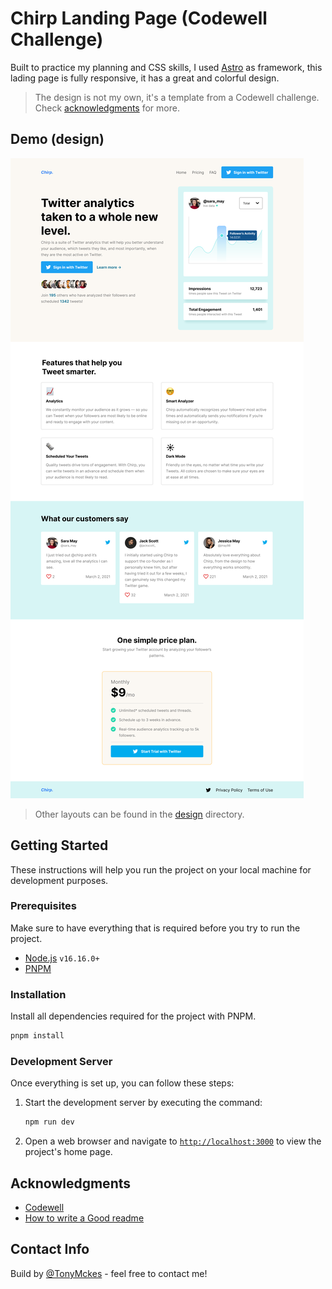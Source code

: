 # Chirp Landing Page (Codewell Challenge)

Built to practice my planning and CSS skills, I used [Astro](https://astro.build/) as framework, this lading page is fully responsive, it has a great and colorful design.

> The design is not my own, it's a template from a Codewell challenge. Check [acknowledgments](#acknowledgments) for more.

## Demo (design)

![Landing Page — Desktop](./design/Landing%20Page%20-%20Desktop%20View.png)

> Other layouts can be found in the [design](./design) directory.

## Getting Started

These instructions will help you run the project on your local machine for development purposes.

### Prerequisites

Make sure to have everything that is required before you try to run the project.

- [Node.js](https://nodejs.org/en/download/) `v16.16.0+`
- [PNPM](https://pnpm.io/installation)

### Installation

Install all dependencies required for the project with PNPM.

```bash
pnpm install
```

### Development Server

Once everything is set up, you can follow these steps:

1. Start the development server by executing the command:

   ```bash
   npm run dev
   ```

2. Open a web browser and navigate to [`http://localhost:3000`](https://localhost:3000/) to view the project's home page.

## Acknowledgments

- [Codewell](https://www.codewell.cc/)
- [How to write a Good readme](https://bulldogjob.com/news/449-how-to-write-a-good-readme-for-your-github-project)

## Contact Info

Build by [@TonyMckes](https://tonymckes.vercel.app/) - feel free to contact me!
